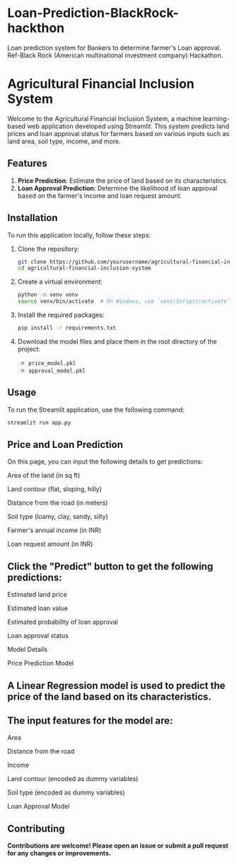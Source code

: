 # Loan-Prediction-BlackRock-hackthon
Loan prediction system for Bankers to determine farmer's Loan approval. Ref-Black Rock (American multinational investment company) Hackathon. 

# Agricultural Financial Inclusion System

Welcome to the Agricultural Financial Inclusion System, a machine learning-based web application developed using Streamlit. This system predicts land prices and loan approval status for farmers based on various inputs such as land area, soil type, income, and more.

## Features

1. **Price Prediction**: Estimate the price of land based on its characteristics.
2. **Loan Approval Prediction**: Determine the likelihood of loan approval based on the farmer's income and loan request amount.

## Installation

To run this application locally, follow these steps:

1. Clone the repository:
    ```bash
    git clone https://github.com/yourusername/agricultural-financial-inclusion-system.git
    cd agricultural-financial-inclusion-system
    ```

2. Create a virtual environment:
    ```bash
    python -m venv venv
    source venv/bin/activate  # On Windows, use `venv\Scripts\activate`
    ```

3. Install the required packages:
    ```bash
    pip install -r requirements.txt
    ```

4. Download the model files and place them in the root directory of the project:
    - `price_model.pkl`
    - `approval_model.pkl`

## Usage

To run the Streamlit application, use the following command:
```bash
streamlit run app.py
```
## Price and Loan Prediction
On this page, you can input the following details to get predictions:

Area of the land (in sq ft)

Land contour (flat, sloping, hilly)

Distance from the road (in meters)

Soil type (loamy, clay, sandy, silty)

Farmer's annual income (in INR)

Loan request amount (in INR)

## Click the "Predict" button to get the following predictions:

Estimated land price

Estimated loan value

Estimated probability of loan approval

Loan approval status

Model Details

Price Prediction Model


## A Linear Regression model is used to predict the price of the land based on its characteristics. 

## The input features for the model are:

Area

Distance from the road

Income

Land contour (encoded as dummy variables)

Soil type (encoded as dummy variables)

Loan Approval Model

## Contributing

**Contributions are welcome! Please open an issue or submit a pull request for any changes or improvements.**



